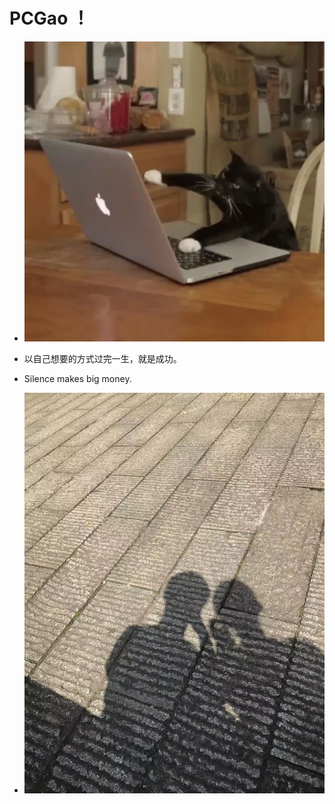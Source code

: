 #  PCGao ！

* ![当我写代码的时候](https://github.com/Dream-gpc/Dream-gpc/blob/main/niko.gif)


* 以自己想要的方式过完一生，就是成功。  
* Silence makes big money.    
* ![头像](https://github.com/Dream-gpc/Dream-gpc/blob/main/memory.jpg)


<!---
Dream-gpc/Dream-gpc is a ✨ special ✨ repository because its `README.md` (this file) appears on your GitHub profile.
You can click the Preview link to take a look at your changes.
--->
